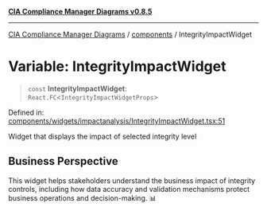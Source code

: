 [**CIA Compliance Manager Diagrams v0.8.5**](../../README.md)

***

[CIA Compliance Manager Diagrams](../../modules.md) / [components](../README.md) / IntegrityImpactWidget

# Variable: IntegrityImpactWidget

> `const` **IntegrityImpactWidget**: `React.FC`\<`IntegrityImpactWidgetProps`\>

Defined in: [components/widgets/impactanalysis/IntegrityImpactWidget.tsx:51](https://github.com/Hack23/cia-compliance-manager/blob/4f2006283e1cd56feb8daea1f810b2bc8c1b1d1b/src/components/widgets/impactanalysis/IntegrityImpactWidget.tsx#L51)

Widget that displays the impact of selected integrity level

## Business Perspective

This widget helps stakeholders understand the business impact of
integrity controls, including how data accuracy and validation
mechanisms protect business operations and decision-making. 📊
